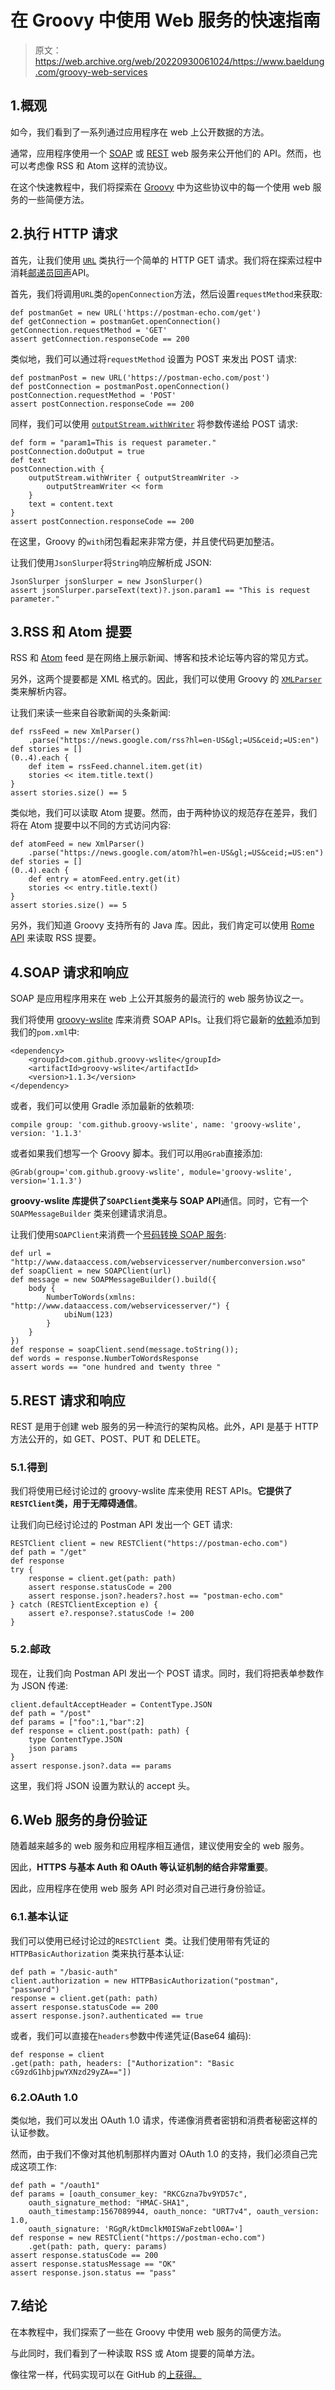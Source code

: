 # 在 Groovy 中使用 Web 服务的快速指南

> 原文：<https://web.archive.org/web/20220930061024/https://www.baeldung.com/groovy-web-services>

## 1.概观

如今，我们看到了一系列通过应用程序在 web 上公开数据的方法。

通常，应用程序使用一个 [SOAP](/web/20220630132241/https://www.baeldung.com/spring-boot-soap-web-service) 或 [REST](/web/20220630132241/https://www.baeldung.com/building-a-restful-web-service-with-spring-and-java-based-configuration) web 服务来公开他们的 API。然而，也可以考虑像 RSS 和 Atom 这样的流协议。

在这个快速教程中，我们将探索在 [Groovy](/web/20220630132241/https://www.baeldung.com/groovy-language) 中为这些协议中的每一个使用 web 服务的一些简便方法。

## 2.执行 HTTP 请求

首先，让我们使用 [`URL`](/web/20220630132241/https://www.baeldung.com/java-url) 类执行一个简单的 HTTP GET 请求。我们将在探索过程中消耗[邮递员回声](https://web.archive.org/web/20220630132241/https://docs.postman-echo.com/?version=latest)API。

首先，我们将调用`URL`类的`openConnection`方法，然后设置`requestMethod`来获取:

```
def postmanGet = new URL('https://postman-echo.com/get')
def getConnection = postmanGet.openConnection()
getConnection.requestMethod = 'GET'
assert getConnection.responseCode == 200
```

类似地，我们可以通过将`requestMethod` 设置为 POST 来发出 POST 请求:

```
def postmanPost = new URL('https://postman-echo.com/post')
def postConnection = postmanPost.openConnection()
postConnection.requestMethod = 'POST'
assert postConnection.responseCode == 200
```

同样，我们可以使用 [`outputStream.withWriter`](/web/20220630132241/https://www.baeldung.com/groovy-io#writing) 将参数传递给 POST 请求:

```
def form = "param1=This is request parameter."
postConnection.doOutput = true
def text
postConnection.with {
    outputStream.withWriter { outputStreamWriter ->
        outputStreamWriter << form
    }
    text = content.text
}
assert postConnection.responseCode == 200
```

在这里，Groovy 的`with`闭包看起来非常方便，并且使代码更加整洁。

让我们使用`JsonSlurper`将`String`响应解析成 JSON:

```
JsonSlurper jsonSlurper = new JsonSlurper()
assert jsonSlurper.parseText(text)?.json.param1 == "This is request parameter."
```

## 3.RSS 和 Atom 提要

RSS 和 [Atom](https://web.archive.org/web/20220630132241/https://en.wikipedia.org/wiki/Atom_(Web_standard)) feed 是在网络上展示新闻、博客和技术论坛等内容的常见方式。

另外，这两个提要都是 XML 格式的。因此，我们可以使用 Groovy 的 [`XMLParser`](/web/20220630132241/https://www.baeldung.com/groovy-xml#xml-parser) 类来解析内容。

让我们来读一些来自谷歌新闻的头条新闻:

```
def rssFeed = new XmlParser()
    .parse("https://news.google.com/rss?hl=en-US&gl;=US&ceid;=US:en")
def stories = []
(0..4).each {
    def item = rssFeed.channel.item.get(it)
    stories << item.title.text()
}
assert stories.size() == 5
```

类似地，我们可以读取 Atom 提要。然而，由于两种协议的规范存在差异，我们将在 Atom 提要中以不同的方式访问内容:

```
def atomFeed = new XmlParser()
    .parse("https://news.google.com/atom?hl=en-US&gl;=US&ceid;=US:en")
def stories = []
(0..4).each {
    def entry = atomFeed.entry.get(it)
    stories << entry.title.text()
}
assert stories.size() == 5
```

另外，我们知道 Groovy 支持所有的 Java 库。因此，我们肯定可以使用 [Rome API](/web/20220630132241/https://www.baeldung.com/rome-rss) 来读取 RSS 提要。

## 4.SOAP 请求和响应

SOAP 是应用程序用来在 web 上公开其服务的最流行的 web 服务协议之一。

我们将使用 [groovy-wslite](https://web.archive.org/web/20220630132241/https://github.com/jwagenleitner/groovy-wslite) 库来消费 SOAP APIs。让我们将它最新的[依赖](https://web.archive.org/web/20220630132241/https://mvnrepository.com/artifact/com.github.groovy-wslite/groovy-wslite)添加到我们的`pom.xml`中:

```
<dependency>
    <groupId>com.github.groovy-wslite</groupId>
    <artifactId>groovy-wslite</artifactId>
    <version>1.1.3</version>
</dependency>
```

或者，我们可以使用 Gradle 添加最新的依赖项:

```
compile group: 'com.github.groovy-wslite', name: 'groovy-wslite', version: '1.1.3'
```

或者如果我们想写一个 Groovy 脚本。我们可以用`@Grab`直接添加:

```
@Grab(group='com.github.groovy-wslite', module='groovy-wslite', version='1.1.3')
```

**groovy-wslite 库提供了`SOAPClient`类来与 SOAP API**通信。同时，它有一个`SOAPMessageBuilder` 类来创建请求消息。

让我们使用`SOAPClient`来消费一个[号码转换 SOAP 服务](https://web.archive.org/web/20220630132241/http://www.dataaccess.com/webservicesserver/numberconversion.wso):

```
def url = "http://www.dataaccess.com/webservicesserver/numberconversion.wso"
def soapClient = new SOAPClient(url)
def message = new SOAPMessageBuilder().build({
    body {
        NumberToWords(xmlns: "http://www.dataaccess.com/webservicesserver/") {
            ubiNum(123)
        }
    }
})
def response = soapClient.send(message.toString());
def words = response.NumberToWordsResponse
assert words == "one hundred and twenty three "
```

## 5.REST 请求和响应

REST 是用于创建 web 服务的另一种流行的架构风格。此外，API 是基于 HTTP 方法公开的，如 GET、POST、PUT 和 DELETE。

### 5.1.得到

我们将使用已经讨论过的 groovy-wslite 库来使用 REST APIs。**它提供了`RESTClient`类，用于无障碍通信**。

让我们向已经讨论过的 Postman API 发出一个 GET 请求:

```
RESTClient client = new RESTClient("https://postman-echo.com")
def path = "/get"
def response
try {
    response = client.get(path: path)
    assert response.statusCode = 200
    assert response.json?.headers?.host == "postman-echo.com"
} catch (RESTClientException e) {
    assert e?.response?.statusCode != 200
}
```

### 5.2.邮政

现在，让我们向 Postman API 发出一个 POST 请求。同时，我们将把表单参数作为 JSON 传递:

```
client.defaultAcceptHeader = ContentType.JSON
def path = "/post"
def params = ["foo":1,"bar":2]
def response = client.post(path: path) {
    type ContentType.JSON
    json params
}
assert response.json?.data == params 
```

这里，我们将 JSON 设置为默认的 accept 头。

## 6.Web 服务的身份验证

随着越来越多的 web 服务和应用程序相互通信，建议使用安全的 web 服务。

因此，**HTTPS 与基本 Auth 和 OAuth 等认证机制的结合非常重要**。

因此，应用程序在使用 web 服务 API 时必须对自己进行身份验证。

### 6.1.基本认证

我们可以使用已经讨论过的`RESTClient `类。让我们使用带有凭证的`HTTPBasicAuthorization` 类来执行基本认证:

```
def path = "/basic-auth"
client.authorization = new HTTPBasicAuthorization("postman", "password")
response = client.get(path: path)
assert response.statusCode == 200
assert response.json?.authenticated == true
```

或者，我们可以直接在`headers`参数中传递凭证(Base64 编码):

```
def response = client
.get(path: path, headers: ["Authorization": "Basic cG9zdG1hbjpwYXNzd29yZA=="])
```

### 6.2.OAuth 1.0

类似地，我们可以发出 OAuth 1.0 请求，传递像消费者密钥和消费者秘密这样的认证参数。

然而，由于我们不像对其他机制那样内置对 OAuth 1.0 的支持，我们必须自己完成这项工作:

```
def path = "/oauth1"
def params = [oauth_consumer_key: "RKCGzna7bv9YD57c", 
    oauth_signature_method: "HMAC-SHA1", 
    oauth_timestamp:1567089944, oauth_nonce: "URT7v4", oauth_version: 1.0, 
    oauth_signature: 'RGgR/ktDmclkM0ISWaFzebtlO0A=']
def response = new RESTClient("https://postman-echo.com")
    .get(path: path, query: params)
assert response.statusCode == 200
assert response.statusMessage == "OK"
assert response.json.status == "pass"
```

## 7.结论

在本教程中，我们探索了一些在 Groovy 中使用 web 服务的简便方法。

与此同时，我们看到了一种读取 RSS 或 Atom 提要的简单方法。

像往常一样，代码实现可以在 GitHub 的[上获得。](https://web.archive.org/web/20220630132241/https://github.com/eugenp/tutorials/tree/master/core-groovy-modules/core-groovy-2)